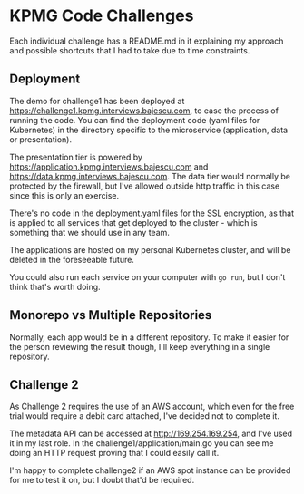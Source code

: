 # KPMG Code Challenges
Each individual challenge has a README.md in it explaining my approach and possible shortcuts that I had to take due to time constraints.

## Deployment
The demo for challenge1 has been deployed at https://challenge1.kpmg.interviews.bajescu.com, to ease the process of running the code. You can find the deployment code (yaml files for Kubernetes) in the directory specific to the microservice (application, data or presentation).

The presentation tier is powered by https://application.kpmg.interviews.bajescu.com and https://data.kpmg.interviews.bajescu.com. The data tier would normally be protected by the firewall, but I've allowed outside http traffic in this case since this is only an exercise.

There's no code in the deployment.yaml files for the SSL encryption, as that is applied to all services that get deployed to the cluster - which is something that we should use in any team.

The applications are hosted on my personal Kubernetes cluster, and will be deleted in the foreseeable future.

You could also run each service on your computer with `go run`, but I don't think that's worth doing.

## Monorepo vs Multiple Repositories
Normally, each app would be in a different repository. To make it easier for the person reviewing the result though, I'll keep everything in a single repository.

## Challenge 2
As Challenge 2 requires the use of an AWS account, which even for the free trial would require a debit card attached, I've decided not to complete it.

The metadata API can be accessed at http://169.254.169.254, and I've used it in my last role. In the challenge1/application/main.go you can see me doing an HTTP request proving that I could easily call it.

I'm happy to complete challenge2 if an AWS spot instance can be provided for me to test it on, but I doubt that'd be required.